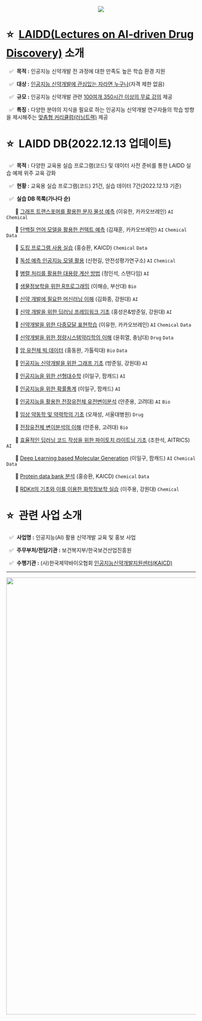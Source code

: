 <a href="https://www.laidd.org"><p align="center"><img src="https://user-images.githubusercontent.com/113582196/190530961-0c340d23-0d2e-4d45-ab29-94ada812a85a.png"></p></a>

# :star: &nbsp;<a href="https://www.laidd.org">LAIDD(Lectures on AI-driven Drug Discovery)</a> 소개
 &nbsp; :white_check_mark: &nbsp;**목적 :** 인공지능 신약개발 전 과정에 대한 만족도 높은 학습 환경 지원

 &nbsp; :white_check_mark: &nbsp;**대상 :** <a href="https://www.laidd.org/login/register/register_agree.php">인공지능 신약개발에 관심있는 자라면 누구나</a>(자격 제한 없음)

 &nbsp; :white_check_mark: &nbsp;**규모 :** 인공지능 신약개발 관련 <a href="https://www.laidd.org/html/intro/bio/total.php">100여개 350시간 이상의 무료 강의</a> 제공

 &nbsp; :white_check_mark: &nbsp;**특징 :** 다양한 분야의 지식을 필요로 하는 인공지능 신약개발 연구자들의 학습 방향을 제시해주는 <a href="https://www.laidd.org/html/intro/bio/learning.php">맞춤형 커리큘럼(러닝트랙)</a> 제공
# :star: &nbsp;LAIDD DB(2022.12.13 업데이트)
 &nbsp; :white_check_mark: &nbsp;**목적 :** 다양한 교육용 실습 프로그램(코드) 및 데이터 사전 준비를 통한 LAIDD 실습 예제 위주 교육 강화
 
 &nbsp; :white_check_mark: &nbsp;**현황 :** 교육용 실습 프로그램(코드) 21건, 실습 데이터 7건(2022.12.13 기준)
 
 &nbsp; :white_check_mark: &nbsp;**실습 DB 목록(가나다 순)**
 
 &nbsp; &nbsp; &nbsp; :seedling: <a href="https://github.com/LAIDD-DB/Molecular-Properties-Prediction-using-Graph-Transformer">그래프 트랜스포머를 활용한 분자 물성 예측</a> (이유한, 카카오브레인) `AI` `Chemical`
 
 &nbsp; &nbsp; &nbsp; :seedling: <a href="https://github.com/LAIDD-DB/Contact-Prediction-using-Protein-Language-Models">단백질 언어 모델을 활용한 컨텍트 예측</a> (김재훈, 카카오브레인) `AI` `Chemical` `Data`
 
 &nbsp; &nbsp; &nbsp; :seedling: <a href="https://github.com/LAIDD-DB/Docking-Program-Practice">도킹 프로그램 사용 실습</a> (홍승환, KAICD) `Chemical` `Data`
 
 &nbsp; &nbsp; &nbsp; :seedling: <a href="https://github.com/LAIDD-DB/Toxicity-Prediction-AI-Models">독성 예측 인공지능 모델 활용</a> (신헌길, 안전성평가연구소) `AI` `Chemical`
 
 &nbsp; &nbsp; &nbsp; :seedling: <a href="https://github.com/LAIDD-DB/Large-scale-Computation-using-Parallel-Processing">병렬 처리를 활용한 대용량 계산 방법</a> (정인석, 스탠다임) `AI`
 
 &nbsp; &nbsp; &nbsp; :seedling: <a href="https://github.com/LAIDD-DB/R-Programming-for-Bioinformatics">생물정보학을 위한 R프로그래밍</a> (이해승, 부산대) `Bio`
 
  &nbsp; &nbsp; &nbsp; :seedling: <a href="https://github.com/LAIDD-DB/Machine-Learning-for-Drug-Discovery">신약 개발에 필요한 머신러닝 이해</a> (김화종, 강원대) `AI`
 
 &nbsp; &nbsp; &nbsp; :seedling: <a href="https://github.com/LAIDD-DB/Deep-Learning-Framework-for-AI-Drug-Discovery">신약 개발을 위한 딥러닝 프레임워크 기초</a> (홍성은&방준일, 강원대) `AI`
 
 &nbsp; &nbsp; &nbsp; :seedling: <a href="https://github.com/LAIDD-DB/Molecular-Properties-Prediction-using-Graph-Transformer">신약개발을 위한 다중모달 표현학습</a> (이유한, 카카오브레인) `AI` `Chemical` `Data`
 
 &nbsp; &nbsp; &nbsp; :seedling: <a href="https://github.com/LAIDD-DB/Quantitative-System-Pharmacology-for-Drug-Discovery">신약개발을 위한 정량시스템약리학의 이해</a> (윤휘열, 충남대) `Drug` `Data`
 
 &nbsp; &nbsp; &nbsp; :seedling: <a href="https://github.com/LAIDD-DB/Cancer-Genome-Big-Data">암 유전체 빅 데이터</a> (홍동완, 가톨릭대) `Bio` `Data`
 
 &nbsp; &nbsp; &nbsp; :seedling: <a href="https://github.com/LAIDD-DB/Graph-basics-for-AI-Drug-Discovery">인공지능 신약개발을 위한 그래프 기초</a> (방준일, 강원대) `AI`
 
 &nbsp; &nbsp; &nbsp; :seedling: <a href="https://github.com/LAIDD-DB/Math-for-Machine-Learning">인공지능을 위한 선형대수학</a> (이일구, 팜캐드) `AI`
 
 &nbsp; &nbsp; &nbsp; :seedling: <a href="https://github.com/LAIDD-DB/Math-for-Machine-Learning">인공지능을 위한 확률통계</a> (이일구, 팜캐드) `AI`
 
 &nbsp; &nbsp; &nbsp; :seedling: <a href="https://github.com/LAIDD-DB/WGS-Genetic-Variation-Analysis">인공지능을 활용한 전장유전체 유전변이분석</a> (안준용, 고려대) `AI` `Bio`
 
 &nbsp; &nbsp; &nbsp; :seedling: <a href="https://github.com/LAIDD-DB/Basics-of-Clinical-Pharmacokinetics-and-Pharmacodynamic">임상 약동학 및 약력학의 기초</a> (오재성, 서울대병원) `Drug`
 
 &nbsp; &nbsp; &nbsp; :seedling: <a href="https://github.com/LAIDD-DB/WGS-Genetic-Variation-Analysis">전장유전체 변이분석의 이해</a> (안준용, 고려대) `Bio`
 
 &nbsp; &nbsp; &nbsp; :seedling: <a href="https://github.com/LAIDD-DB/Basics-of-Pytorch-Lightning">효율적인 딥러닝 코드 작성을 위한 파이토치 라이트닝 기초</a> (조한석, AITRICS) `AI`
 
 &nbsp; &nbsp; &nbsp; :seedling: <a href="https://github.com/LAIDD-DB/Deep-Learning-based-Molecular-Generation">Deep Learning based Molecular Generation</a> (이일구, 팜캐드) `AI` `Chemical` `Data`
 
 &nbsp; &nbsp; &nbsp; :seedling: <a href="https://github.com/LAIDD-DB/Protein-Data-Bank-Analysis ">Protein data bank 분석</a> (홍승환, KAICD) `Chemical` `Data`
 
 &nbsp; &nbsp; &nbsp; :seedling: <a href="https://github.com/LAIDD-DB/RDKit-basics-and-Chemoinformatics-Practice">RDKit의 기초와 이를 이용한 화학정보학 실습</a> (이주용, 강원대) `Chemical`

 
 
# :star: &nbsp;관련 사업 소개
 &nbsp; :white_check_mark: &nbsp;**사업명 :** 인공지능(AI) 활용 신약개발 교육 및 홍보 사업
 
 &nbsp; :white_check_mark: &nbsp;**주무부처/전담기관 :** 보건복지부/한국보건산업진흥원
 
 &nbsp; :white_check_mark: &nbsp;**수행기관 :** (사)한국제약바이오협회 <a href="http://www.kaicd.org">인공지능신약개발지원센터(KAICD)</a>

---

<p align="center"><img width="1159" alt="footer" src="https://user-images.githubusercontent.com/113582196/190563356-f10d7994-d05f-45ba-9c9c-76faa327bc2d.png"></p>
